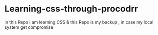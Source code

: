 # Learning-css-through-procodrr
 in this Repo i am learning CSS &amp; this Repo is my backup , in case my local system get compromise 
